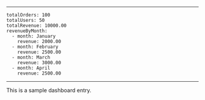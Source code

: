 ---
    totalOrders: 100
    totalUsers: 50
    totalRevenue: 10000.00
    revenueByMonth:
      - month: January
        revenue: 2000.00
      - month: February
        revenue: 2500.00
      - month: March
        revenue: 3000.00
      - month: April
        revenue: 2500.00
  ---

  This is a sample dashboard entry.
